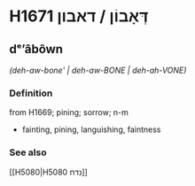 # H1671 דְּאָבוֹן / דאבון

## dᵉʼâbôwn

_(deh-aw-bone' | deh-aw-BONE | deh-ah-VONE)_

### Definition

from H1669; pining; sorrow; n-m

- fainting, pining, languishing, faintness

### See also

[[H5080|H5080 נדח]]
